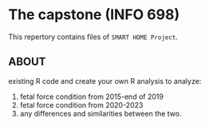 # The capstone (INFO 698)
This repertory contains files of `SMART HOME Project`.

## ABOUT

existing R code and create your own R analysis to analyze:

  1.  fetal force condition from 2015-end of 2019
  2.  fetal force condition from 2020-2023
  3.  any differences and similarities between the two.
